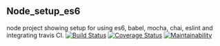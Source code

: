## Node_setup_es6
node project showing setup for using es6, babel, mocha, chai, eslint and integrating travis CI.
[![Build Status](https://travis-ci.org/mecsoccer/Node_setup_es6.svg?branch=master)](https://travis-ci.org/mecsoccer/Node_setup_es6)
[![Coverage Status](https://coveralls.io/repos/github/mecsoccer/Node_setup_es6/badge.svg?branch=master)](https://coveralls.io/github/mecsoccer/Node_setup_es6?branch=master)
[![Maintainability](https://api.codeclimate.com/v1/badges/7e5a601d94fed2bb5bbd/maintainability)](https://codeclimate.com/github/mecsoccer/Node_setup_es6/maintainability)
